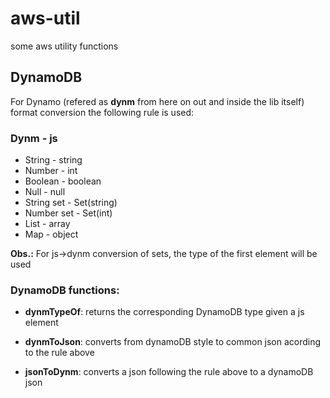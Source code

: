 # aws-util
some aws utility functions

## DynamoDB
For Dynamo (refered as **dynm** from here on out and inside the lib itself) format conversion the following rule is used:

### Dynm - js
- String - string
- Number - int
- Boolean - boolean
- Null - null
- String set - Set(string)
- Number set - Set(int)
- List - array
- Map - object

**Obs.:** For js->dynm conversion of sets, the type of the first element will be used


### DynamoDB functions:

- **dynmTypeOf**: returns the corresponding DynamoDB type given a js element

- **dynmToJson**: converts from dynamoDB style to common json acording to the rule above

- **jsonToDynm**: converts a json following the rule above to a dynamoDB json